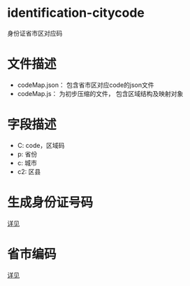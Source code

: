 # identification-citycode
身份证省市区对应码

# 文件描述
- codeMap.json： 包含省市区对应code的json文件
- codeMap.js： 为初步压缩的文件， 包含区域结构及映射对象

# 字段描述
- C: code，区域码
- p: 省份
- c: 城市
- c2: 区县
  
# 生成身份证号码
[详见](https://newblog.uproject.cn/articles/2019/12/09/1575857613861.html)


# 省市编码
[详见](http://www.mca.gov.cn/article/sj/xzqh/2019/2019/201911250933.html)
